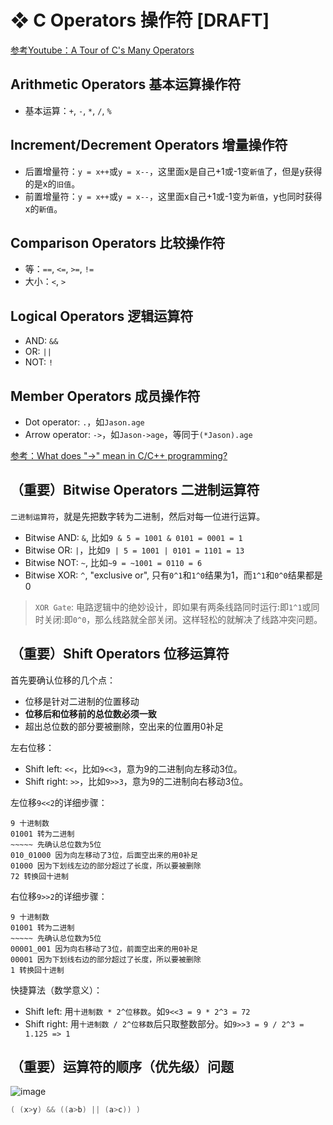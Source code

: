 # ❖ C Operators 操作符 [DRAFT]

[参考Youtube：A Tour of C's Many Operators](https://www.youtube.com/watch?v=PLnmboUvqq8&list=PL9IEJIKnBJjG5H0ylFAzpzs9gSmW_eICB&index=9)

## Arithmetic Operators 基本运算操作符

- 基本运算：`+`, `-`, `*`, `/`, `%`

## Increment/Decrement Operators 增量操作符

- 后置增量符：`y = x++`或`y = x--`，这里面x是自己+1或-1变`新值`了，但是y获得的是x的`旧值`。
- 前置增量符：`y = x++`或`y = x--`，这里面x自己+1或-1变为`新值`，y也同时获得x的`新值`。


## Comparison Operators 比较操作符

- 等：`==`, `<=`, `>=`, `!=`
- 大小：`<`, `>`

## Logical Operators 逻辑运算符

- AND: `&&`
- OR: `||`
- NOT: `!`


## Member Operators 成员操作符

- Dot operator: `.`，如`Jason.age`
- Arrow operator: `->`，如`Jason->age`，等同于`(*Jason).age`

[参考：What does "->" mean in C/C++ programming?](https://www.quora.com/What-does-mean-in-C-C++-programming)



## （重要）Bitwise Operators 二进制运算符

`二进制运算符`，就是先把数字转为二进制，然后对每一位进行运算。

- Bitwise AND: `&`, 比如`9 & 5 = 1001 & 0101 = 0001 = 1`
- Bitwise OR: `|`，比如`9 | 5 = 1001 | 0101 = 1101 = 13`
- Bitwise NOT: `~`, 比如`~9 = ~1001 = 0110 = 6`
- Bitwise XOR: `^`, "exclusive or", 只有`0^1`和`1^0`结果为1，而`1^1`和`0^0`结果都是0


> `XOR Gate`: 电路逻辑中的绝妙设计，即如果有两条线路同时运行:即`1^1`或同时关闭:即`0^0`，那么线路就全部关闭。这样轻松的就解决了线路冲突问题。


## （重要）Shift Operators 位移运算符

首先要确认位移的几个点：
- 位移是针对二进制的位置移动
- **位移后和位移前的总位数必须一致**
- 超出总位数的部分要被删除，空出来的位置用0补足

左右位移：
- Shift left: `<<`，比如`9<<3`，意为9的二进制向左移动3位。
- Shift right: `>>`，比如`9>>3`，意为9的二进制向右移动3位。

左位移`9<<2`的详细步骤：
```
9 十进制数
01001 转为二进制
~~~~~ 先确认总位数为5位
010_01000 因为向左移动了3位，后面空出来的用0补足
01000 因为下划线左边的部分超过了长度，所以要被删除
72 转换回十进制
```

右位移`9>>2`的详细步骤：
```
9 十进制数
01001 转为二进制
~~~~~ 先确认总位数为5位
00001_001 因为向右移动了3位，前面空出来的用0补足
00001 因为下划线右边的部分超过了长度，所以要被删除
1 转换回十进制
```

快捷算法（数学意义）：
- Shift left: 用`十进制数 * 2^位移数`。如`9<<3 = 9 * 2^3 = 72`
- Shift right: 用`十进制数 / 2^位移数`后只取整数部分。如`9>>3 = 9 / 2^3 = 1.125 => 1`


## （重要）运算符的顺序（优先级）问题

![image](https://user-images.githubusercontent.com/14041622/51981668-c34d5980-24ce-11e9-8b09-298c24dc8d2e.png)


```c
( (x>y) && ((a>b) || (a>c)) )
```

